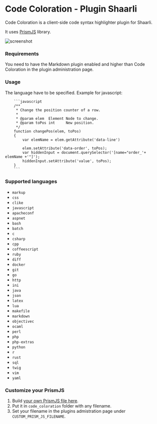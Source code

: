 # Code Coloration - Plugin Shaarli
 
Code Coloration is a client-side code syntax highlighter plugin for Shaarli.
 
It uses [PrismJS](https://github.com/PrismJS/prism) library.

![screenshot](http://i.imgur.com/AmIl7Xm.png)

### Requirements

You need to have the Markdown plugin enabled and higher than Code Coloration in the plugin administration page.

### Usage

The language have to be specified. Example for javascript:

```
    ```javascript
    /**
     * Change the position counter of a row.
     *
     * @param elem  Element Node to change.
     * @param toPos int     New position.
     */
    function changePos(elem, toPos)
    {
        var elemName = elem.getAttribute('data-line')
    
        elem.setAttribute('data-order', toPos);
        var hiddenInput = document.querySelector('[name="order_'+ elemName +'"]');
        hiddenInput.setAttribute('value', toPos);
    }
    ```
```

### Supported languages

  * `markup`
  * `css`
  * `clike`
  * `javascript`
  * `apacheconf`
  * `aspnet`
  * `bash`
  * `batch`
  * `c`
  * `csharp`
  * `cpp`
  * `coffeescript`
  * `ruby`
  * `diff`
  * `docker`
  * `git`
  * `go`
  * `http`
  * `ini`
  * `java`
  * `json`
  * `latex`
  * `lua`
  * `makefile`
  * `markdown`
  * `objectivec`
  * `ocaml`
  * `perl`
  * `php`
  * `php-extras`
  * `python`
  * `r`
  * `rust`
  * `sql`
  * `twig`
  * `vim`
  * `yaml`
  
### Customize your PrismJS

  1. Build [your own PrismJS file here](http://prismjs.com/download.html).
  2. Put it in `code_coloration` folder with any filename.
  3. Set your filename in the plugins admistration page under `CUSTOM_PRISM_JS_FILENAME`.
  